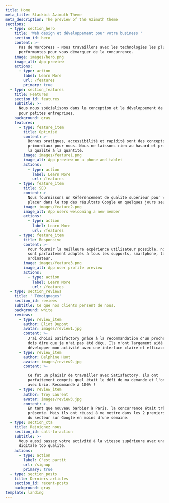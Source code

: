 ```yaml
---
title: Home
meta_title: Stackbit Azimuth Theme
meta_description: The preview of the Azimuth theme
sections:
  - type: section_hero
    title: 'Web design et développement pour votre business '
    section_id: hero
    content: >-
      Pas de Wordpress - Nous travaillons avec les technologies les plus
      performantes pour vous démarquer de la concurrence. 
    image: images/hero.png
    image_alt: App preview
    actions:
      - type: action
        label: Learn More
        url: /features
        primary: true
  - type: section_features
    title: Features
    section_id: features
    subtitle: >-
      Nous nous spécialisons dans la conception et le développement de sites Web
      pour petites entreprises. 
    background: gray
    features:
      - type: feature_item
        title: Optimisé
        content: >-
          Bonnes pratiques, accessibilité et rapidité sont des concepts
          primordiaux pour nous. Nous ne laissons rien au hasard et privilégions
          la qualité à la quantité.
        image: images/feature1.png
        image_alt: App preview on a phone and tablet
        actions:
          - type: action
            label: Learn More
            url: /features
      - type: feature_item
        title: SEO
        content: >-
          Nous fournissons un Référencement de qualité supérieur pour vous
          placer dans le top des résultats Google en quelques jours seulement.
        image: images/feature2.png
        image_alt: App users welcoming a new member
        actions:
          - type: action
            label: Learn More
            url: /features
      - type: feature_item
        title: Responsive
        content: >-
          Pour fournir la meilleure expérience utilisateur possible, nos sites
          sont parfaitement adaptés à tous les supports, smartphone, tablet ou
          ordinateur.
        image: images/feature3.png
        image_alt: App user profile preview
        actions:
          - type: action
            label: Learn More
            url: /features
  - type: section_reviews
    title: ' Témoignages'
    section_id: reviews
    subtitle: Ce que nos clients pensent de nous.
    background: white
    reviews:
      - type: review_item
        author: Eliot Dupont
        avatar: images/review1.jpg
        content: >-
          J'ai choisi Satifactory grâce à la recommandation d'un proche et je
          dois dire que je n'ai pas été déçu. Ils m'ont largement aidé à
          développer mon activité avec une interface claire et efficace.
      - type: review_item
        author: Delphine Huot
        avatar: images/review2.jpg
        content: >-

          Ce fut un plaisir de travailler avec Satisfactory. Ils ont
          parfaitement compris quel était le défi de ma demande et l'ont géré
          avec brio. Recommandé à 100% !
      - type: review_item
        author: Troy Laurent
        avatar: images/review3.jpg
        content: >-
          En tant que nouveau barbier à Paris, la concurrence était très
          présente. Mais ils ont réussi à me mettre dans les 2 premiers barbiers
          du secteur sur Google en moins d'une semaine.
  - type: section_cta
    title: Rejoignez nous
    section_id: call-to-action
    subtitle: >-
      Vous aussi passez votre activité à la vitesse supérieure avec une présence
      digitale top qualité. 
    actions:
      - type: action
        label: C'est partit
        url: /signup
        primary: true
  - type: section_posts
    title: Derniers articles
    section_id: recent-posts
    background: gray
template: landing
---
```

